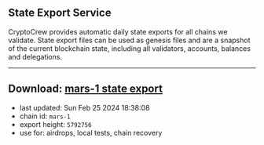 ## State Export Service
CryptoCrew provides automatic daily state exports for all chains we validate. State export files can be used as genesis files and are a snapshot of the current blockchain state, including all validators, accounts, balances and delegations.

---
**Download: [mars-1 state export](https://dl-eu2.ccvalidators.com/SERVICE/mars/mars-1_export_5792756.json)**
---

- last updated: Sun Feb 25 2024 18:38:08
- chain id: `mars-1`
- export height: `5792756`
- use for: airdrops, local tests, chain recovery
